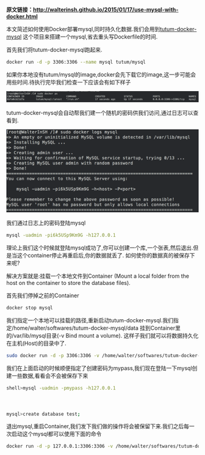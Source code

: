 **原文链接：http://walterinsh.github.io/2015/01/17/use-mysql-with-docker.html**

 

本文简述如何使用Docker部署mysql,同时持久化数据.我们会用到[tutum-docker-mysql](https://github.com/tutumcloud/tutum-docker-mysql) 这个项目来搭建一个mysql,省去重头写Dockerfile的时间.

首先我们将tutum-docker-mysql跑起来.

```bash
docker run -d -p 3306:3306 --name mysql tutum/mysql
```

如果你本地没有tutum/mysql的image,docker会先下载它的image,这一步可能会用些时间.待执行完毕我们检查一下应该会有如下样子

![img](assets/docker_ps.png)

tutum-docker-mysql会自动帮我们建一个随机的密码供我们访问,通过日志可以查看到.

![img](assets/docker_mysql_log_password.png)

我们通过日志上的密码登陆mysql

```bash
mysql -uadmin -pi6k5USp9Km9G -h127.0.0.1
```

理论上我们这个时候就登陆mysql成功了,你可以创建一个库,一个张表,然后退出.但是当这个container停止再重启后,你的数据就丢了. 如何使你的数据真的被保存下来呢?

解决方案就是:挂载一个本地文件到Container (Mount a local folder from the host on the container to store the database files).

首先我们停掉之前的Container

```bash
docker stop mysql
```

我们指定一个本地可以挂载的路径,重新启动tutum-docker-mysql.我们指定/home/walter/softwares/tutum-docker-mysql/data  挂到Container里的/var/lib/mysql目录(-v Bind mount a volume).  这样子我们就可以将数据持久化在主机(Host)的目录中了.

```bash
sudo docker run -d -p 3306:3306 -v /home/walter/softwares/tutum-docker-mysql/data:/var/lib/mysql -e MYSQL_PASS="mypass" tutum/mysql
```

我们在上面启动的时候顺便指定了创建密码为mypass,我们现在登陆一下mysql创建一些数据,看看会不会被保存下来

```bash
shell>mysql -uadmin -pmypass -h127.0.0.1



mysql>create database test;
```

退出mysql,重启Container,我们发下我们做的操作将会被保留下来.我们之后每一次启动这个mysql都可以使用下面的命令

```bash
docker run -d -p 127.0.0.1:3306:3306 -v /home/walter/softwares/tutum-docker-mysql/data:/var/lib/mysql tutum/mysql
```